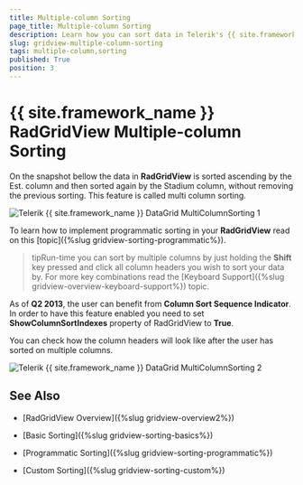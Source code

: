 ```yaml
---
title: Multiple-column Sorting
page_title: Multiple-column Sorting
description: Learn how you can sort data in Telerik's {{ site.framework_name }} DataGrid ascending by the Est. column and then sort again by the Stadium column without removing previous sorting.
slug: gridview-multiple-column-sorting
tags: multiple-column,sorting
published: True
position: 3
---
```


# {{ site.framework_name }} RadGridView Multiple-column Sorting

On the snapshot bellow the data in __RadGridView__ is sorted ascending by the Est. column and then sorted again by the Stadium column, without removing the previous sorting. This feature is called multi column sorting.
       
![Telerik {{ site.framework_name }} DataGrid MultiColumnSorting 1](images/RadGridView_MultiColumnSorting_1.png)

To learn how to implement programmatic sorting in your __RadGridView__ read on this [topic]({%slug gridview-sorting-programmatic%}).

>tipRun-time you can sort by multiple columns by just holding the __Shift__ key pressed and click all column headers you wish to sort your data by. For more key combinations read the [Keyboard Support]({%slug gridview-overview-keyboard-support%}) topic.

As of __Q2 2013__, the user can benefit from __Column Sort Sequence Indicator__. In order to have this feature enabled you need to set __ShowColumnSortIndexes__ property of RadGridView to __True__.

You can check how the column headers will look like after the user has sorted on multiple columns.

![Telerik {{ site.framework_name }} DataGrid MultiColumnSorting 2](images/RadGridView_MultiColumnSorting_2.png)

## See Also

 * [RadGridView Overview]({%slug gridview-overview2%})

 * [Basic Sorting]({%slug gridview-sorting-basics%})

 * [Programmatic Sorting]({%slug gridview-sorting-programmatic%})

 * [Custom Sorting]({%slug gridview-sorting-custom%})
